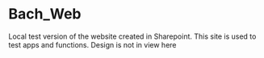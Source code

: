 # Bach_Web

Local test version of the website created in Sharepoint.
This site is used to test apps and functions.
Design is not in view here
